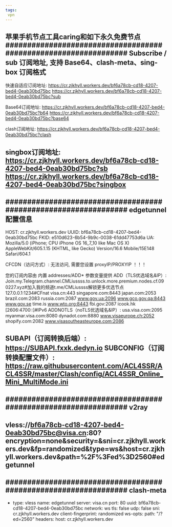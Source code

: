 ```yaml
---
tags:
 vpn
---
```

苹果手机节点工具caring和如下永久免费节点
################################################################
Subscribe / sub 订阅地址, 支持 Base64、clash-meta、sing-box 订阅格式
---------------------------------------------------------------
快速自适应订阅地址:
https://cr.zjkhyll.workers.dev/bf6a78cb-cd18-4207-bed4-0eab30bd75bc
https://cr.zjkhyll.workers.dev/bf6a78cb-cd18-4207-bed4-0eab30bd75bc?sub

Base64订阅地址:
https://cr.zjkhyll.workers.dev/bf6a78cb-cd18-4207-bed4-0eab30bd75bc?b64
https://cr.zjkhyll.workers.dev/bf6a78cb-cd18-4207-bed4-0eab30bd75bc?base64

clash订阅地址:
https://cr.zjkhyll.workers.dev/bf6a78cb-cd18-4207-bed4-0eab30bd75bc?clash

singbox订阅地址:
https://cr.zjkhyll.workers.dev/bf6a78cb-cd18-4207-bed4-0eab30bd75bc?sb
https://cr.zjkhyll.workers.dev/bf6a78cb-cd18-4207-bed4-0eab30bd75bc?singbox
---------------------------------------------------------------
################################################################
edgetunnel 配置信息
---------------------------------------------------------------
HOST: cr.zjkhyll.workers.dev
UUID: bf6a78cb-cd18-4207-bed4-0eab30bd75bc
FKID: e510d623-6b54-9b9c-0038-61dd47753d6a
UA: Mozilla/5.0 (iPhone; CPU iPhone OS 16_7_10 like Mac OS X) AppleWebKit/605.1.15 (KHTML, like Gecko) Version/16.6 Mobile/15E148 Safari/604.1

CFCDN（访问方式）: 无法访问, 需要您设置 proxyIP/PROXYIP ！！！

您的订阅内容由 内置 addresses/ADD* 参数变量提供
ADD（TLS优选域名&IP）: 
  Join.my.Telegram.channel.CMLiussss.to.unlock.more.premium.nodes.cf.090227.xyz#加入我的频道t.me/CMLiussss解锁更多优选节点
  127.0.0.1:1234#CFnat
  visa.cn:443
  singapore.com:8443
  japan.com:2053
  brazil.com:2083
  russia.com:2087
  www.gov.ua:2096
  www.gco.gov.qa:8443
  www.gov.se
  time.is
  www.wto.org:8443
  fbi.gov:2087
  icook.hk
  [2606:4700::]#IPv6
ADDNOTLS（noTLS优选域名&IP）: 
  usa.visa.com:2095
  myanmar.visa.com:8080
  dynadot.com:8880
  www.visaeurope.ch:2052
  shopify.com:2082
  www.visasoutheasteurope.com:2086

SUBAPI（订阅转换后端）: https://SUBAPI.fxxk.dedyn.io
SUBCONFIG（订阅转换配置文件）: https://raw.githubusercontent.com/ACL4SSR/ACL4SSR/master/Clash/config/ACL4SSR_Online_Mini_MultiMode.ini
---------------------------------------------------------------
################################################################
v2ray
---------------------------------------------------------------
vless://bf6a78cb-cd18-4207-bed4-0eab30bd75bc@visa.cn:80?encryption=none&security=&sni=cr.zjkhyll.workers.dev&fp=randomized&type=ws&host=cr.zjkhyll.workers.dev&path=%2F%3Fed%3D2560#edgetunnel
---------------------------------------------------------------
################################################################
clash-meta
---------------------------------------------------------------
- type: vless
  name: edgetunnel
  server: visa.cn
  port: 80
  uuid: bf6a78cb-cd18-4207-bed4-0eab30bd75bc
  network: ws
  tls: false
  udp: false
  sni: cr.zjkhyll.workers.dev
  client-fingerprint: randomized
  ws-opts:
    path: "/?ed=2560"
    headers:
      host: cr.zjkhyll.workers.dev
